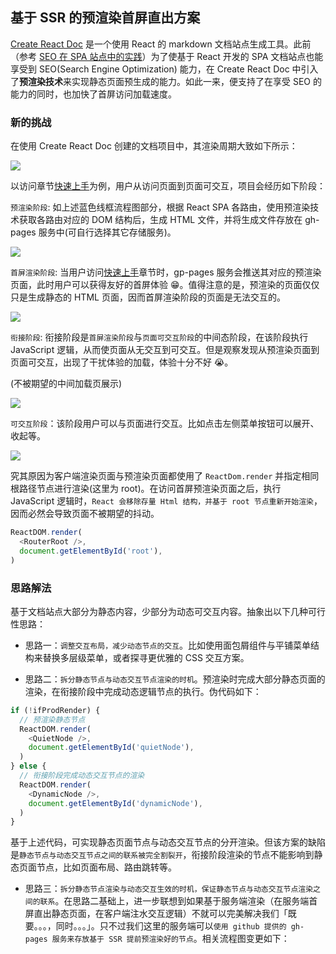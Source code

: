 <!--
abbrlink: g3v1c5bq
-->

## 基于 SSR 的预渲染首屏直出方案

[Create React Doc](https://github.com/MuYunyun/create-react-doc) 是一个使用 React 的 markdown 文档站点生成工具。此前（参考 [SEO 在 SPA 站点中的实践](http://muyunyun.cn/blog/ettzfags/)）为了使基于 React 开发的 SPA 文档站点也能享受到 SEO(Search Engine Optimization) 能力，在 Create React Doc 中引入了**预渲染技术**来实现静态页面预生成的能力。如此一来，便支持了在享受 SEO 的能力的同时，也加快了首屏访问加载速度。

### 新的挑战

在使用 Create React Doc 创建的文档项目中，其渲染周期大致如下所示：

![](http://with.muyunyun.cn/7f7c6ab865547639df62164f53086c78.jpg)

以访问章节[快速上手](http://muyunyun.cn/create-react-doc/290a4219/)为例，用户从访问页面到页面可交互，项目会经历如下阶段：

`预渲染阶段`: 如上述蓝色线框流程图部分，根据 React SPA 各路由，使用预渲染技术获取各路由对应的 DOM 结构后，生成 HTML 文件，并将生成文件存放在 gh-pages 服务中(可自行选择其它存储服务)。

![](http://with.muyunyun.cn/4eaf5b05769b838bbe470176cf22e246.jpg-400)

`首屏渲染阶段`: 当用户访问[快速上手](http://muyunyun.cn/create-react-doc/290a4219/)章节时，gp-pages 服务会推送其对应的预渲染页面，此时用户可以获得友好的首屏体验 😁。值得注意的是，预渲染的页面仅仅只是生成静态的 HTML 页面，因而首屏渲染阶段的页面是无法交互的。

![](http://with.muyunyun.cn/29a0df7a6788a1781c87d6bf4a35deae.jpg)

`衔接阶段`: 衔接阶段是`首屏渲染阶段`与`页面可交互阶段`的中间态阶段，在该阶段执行 JavaScript 逻辑，从而使页面从无交互到可交互。但是观察发现从预渲染页面到页面可交互，出现了干扰体验的加载，体验十分不好 😭。

(不被期望的中间加载页展示)

![](http://with.muyunyun.cn/56d89fdc818925754251729e0b61ba2c.jpg)

`可交互阶段`：该阶段用户可以与页面进行交互。比如点击左侧菜单按钮可以展开、收起等。

![](http://with.muyunyun.cn/35a856670eb3f676f37a558e2be0d093.jpg)

究其原因为客户端渲染页面与预渲染页面都使用了 `ReactDom.render` 并指定相同根路径节点进行渲染(这里为 root)。在访问首屏预渲染页面之后，执行 JavaScript 逻辑时，`React 会移除存量 Html 结构，并基于 root 节点重新开始渲染`，因而必然会导致页面不被期望的抖动。

```js
ReactDOM.render(
  <RouterRoot />,
  document.getElementById('root'),
)
```

### 思路解法

基于文档站点大部分为静态内容，少部分为动态可交互内容。抽象出以下几种可行性思路：

* 思路一：`调整交互布局，减少动态节点的交互`。比如使用面包屑组件与平铺菜单结构来替换多层级菜单，或者探寻更优雅的 CSS 交互方案。

* 思路二：`拆分静态节点与动态交互节点渲染的时机`。预渲染时完成大部分静态页面的渲染，在衔接阶段中完成动态逻辑节点的执行。伪代码如下：

```js
if (!ifProdRender) {
  // 预渲染静态节点
  ReactDOM.render(
    <QuietNode />,
    document.getElementById('quietNode'),
  )
} else {
  // 衔接阶段完成动态交互节点的渲染
  ReactDOM.render(
    <DynamicNode />,
    document.getElementById('dynamicNode'),
  )
}
```

基于上述代码，可实现静态页面节点与动态交互节点的分开渲染。但该方案的缺陷是`静态节点与动态交互节点之间的联系被完全割裂开`，衔接阶段渲染的节点不能影响到静态页面节点，比如页面布局、路由跳转等。

* 思路三：`拆分静态节点渲染与动态交互生效的时机，保证静态节点与动态交互节点渲染之间的联系`。在思路二基础上，进一步联想到如果基于服务端渲染（在服务端首屏直出静态页面，在客户端注水交互逻辑）不就可以完美解决我们「既要。。。，同时。。。」。只不过我们这里的服务端可以`使用 github 提供的 gh-pages 服务来存放基于 SSR 提前预渲染好的节点`。相关流程图变更如下：

